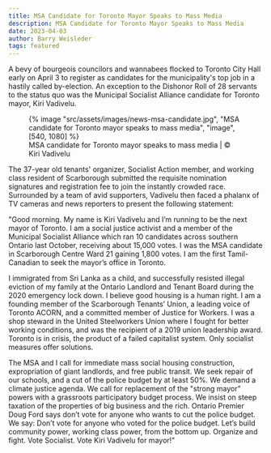 ```yaml
---
title: MSA Candidate for Toronto Mayor Speaks to Mass Media
description: MSA Candidate for Toronto Mayor Speaks to Mass Media
date: 2023-04-03
author: Barry Weisleder
tags: featured
---
```


A bevy of bourgeois councilors and wannabees flocked to Toronto City Hall early on April 3 to register as candidates for the municipality's top job in a hastily called by-election. An exception to the Dishonor Roll of 28 servants to the status quo was the Municipal Socialist Alliance candidate for Toronto mayor, Kiri Vadivelu.

<!-- excerpt -->

<figure>
{% image "src/assets/images/news-msa-candidate.jpg", "MSA candidate for Toronto mayor speaks to mass media", "image", [540, 1080] %}
<figcaption>MSA candidate for Toronto mayor speaks to mass media | © Kiri Vadivelu</figcaption>
</figure>

The 37-year old tenants' organizer, Socialist Action member, and working class resident of Scarborough submitted the requisite nomination signatures and registration fee to join the instantly crowded race. Surrounded by a team of avid supporters, Vadivelu then faced a phalanx of TV cameras and news reporters to present the following statement:

"Good morning. My name is Kiri Vadivelu and I’m running to be the next mayor of Toronto. I am a social justice activist and a member of the Municipal Socialist Alliance which ran 10 candidates across southern Ontario last October, receiving about 15,000 votes. I was the MSA candidate in Scarborough Centre Ward 21 gaining 1,800 votes. I am the first Tamil-Canadian to seek the mayor’s office in Toronto.

I immigrated from Sri Lanka as a child, and successfully resisted illegal eviction of my family at the Ontario Landlord and Tenant Board during the 2020 emergency lock down. I believe good housing is a human right. I am a founding member of the Scarborough Tenants’ Union, a leading voice of Toronto ACORN, and a committed member of Justice for Workers. I was a shop steward in the United Steelworkers Union where I fought for better working conditions, and was the recipient of a 2019 union leadership award. Toronto is in crisis, the product of a failed capitalist system. Only socialist measures offer solutions.

The MSA and I call for immediate mass social housing construction, expropriation of giant landlords, and free public transit. We seek repair of our schools, and a cut of the police budget by at least 50%. We demand a climate justice agenda. We call for replacement of the "strong mayor" powers with a grassroots participatory budget process. We insist on steep taxation of the properties of big business and the rich. Ontario Premier Doug Ford says don’t vote for anyone who wants to cut the police budget. We say: Don’t vote for anyone who voted for the police budget. Let’s build community power, working class power, from the bottom up. Organize and fight. Vote Socialist. Vote Kiri Vadivelu for mayor!"
